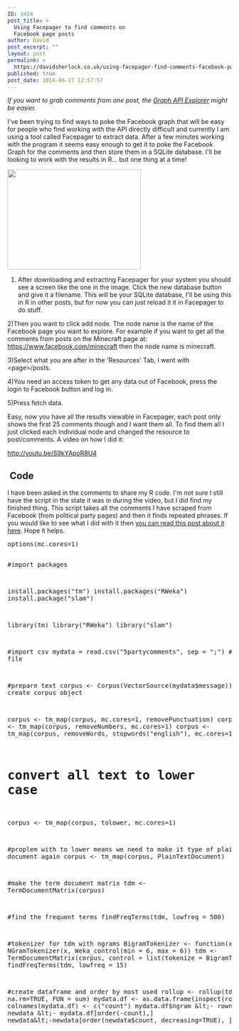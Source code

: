 ```yaml
---
ID: 1454
post_title: >
  Using Facepager to find comments on
  Facebook page posts
author: David
post_excerpt: ""
layout: post
permalink: >
  https://davidsherlock.co.uk/using-facepager-find-comments-facebook-page-posts/
published: true
post_date: 2014-06-17 12:57:57
---
```

<em>If you want to grab comments from one post, the <a href="http://If you want to grab comments from one post, the Graph API Explorer might be easier.">Graph API Explorer</a> might be easier.</em>

I've been trying to find ways to poke the Facebook graph that will be easy for people who find working with the API directly difficult and currently I am using a tool called Facepager to extract data. After a few minutes working with the program it seems easy enough to get it to poke the Facebook Graph for the comments and then store them in a SQLite database. I'll be looking to work with the results in R... but one thing at a time!

<a href="http://davidsherlock.co.uk/wp-content/uploads/2014/06/facepager1.png"><img class="alignnone wp-image-1456 size-medium" src="http://davidsherlock.co.uk/wp-content/uploads/2014/06/facepager1-300x225.png" alt="" width="300" height="225" /></a>

1) After downloading and extracting Facepager for your system you should see a screen like the one in the image. Click the new database button and give it a filename. This will be your SQLite database, I'll be using this in R in other posts, but for now you can just reload it it in Facepager to do stuff.

2)Then you want to click add node. The node name is the name of the Facebook page you want to explore. For example if you want to get all the comments from posts on the Minecraft page at: https://www.facebook.com/minecraft then the node name is minecraft.

3)Select what you are after in the 'Resources' Tab, I went with &lt;page&gt;/posts.

4)You need an access token to get any data out of Facebook, press the login to Facebook button and log in.

5)Press fetch data.

Easy, now you have all the results viewable in Facepager, each post only shows the first 25 comments though and I want them all. To find them all I just clicked each individual node and changed the resource to post/comments. A video on how I did it:

http://youtu.be/S9kYApoR8U4
<h2> Code</h2>
I have been asked in the comments to share my R code. I'm not sure I still have the script in the state it was in during the video, but I did find my finished thing. This script takes all the comments I have scraped from Facebook (from political party pages) and then it finds repeated phrases. If you would like to see what I did with it then <a href="http://davidsherlock.co.uk/more-reoccurring-phrases-in-the-facebook-comments-section-of-political-parties/">you can read this post about it here</a>. Hope it helps.
<pre class="lang:default decode:true ">options(mc.cores=1)

#import packages

install.packages("tm")
install.packages("RWeka")
install.package("slam")

library(tm)
library("RWeka")
library("slam")

#import csv
mydata = read.csv("5partycomments", sep = ";")  # read csv file 

#prepare text
corpus &lt;- Corpus(VectorSource(mydata$message)) # create corpus object

corpus &lt;- tm_map(corpus, mc.cores=1, removePunctuation)
corpus &lt;- tm_map(corpus, removeNumbers, mc.cores=1)
corpus &lt;- tm_map(corpus, removeWords, stopwords("english"), mc.cores=1)

# convert all text to lower case
corpus &lt;- tm_map(corpus, tolower, mc.cores=1)

#proplem with to lower means we need to make it type of plain text document again
corpus &lt;- tm_map(corpus, PlainTextDocument)

#make the term document matrix
tdm &lt;- TermDocumentMatrix(corpus)

#find the frequent terms
findFreqTerms(tdm, lowfreq = 500)

#tokenizer for tdm with ngrams
BigramTokenizer &lt;- function(x) NGramTokenizer(x, Weka_control(min = 6, max = 6))
tdm &lt;- TermDocumentMatrix(corpus, control = list(tokenize = BigramTokenizer))
findFreqTerms(tdm, lowfreq = 15)

#create dataframe and order by most used
rollup &lt;- rollup(tdm, 2, na.rm=TRUE, FUN = sum)
mydata.df &lt;- as.data.frame(inspect(rollup))
colnames(mydata.df) &lt;- c("count")
mydata.df$ngram &lt;- rownames(mydata.df) 
newdata &lt;- mydata.df[order(-count),] 
newdata&lt;-newdata[order(newdata$count, decreasing=TRUE), ]
</pre>
&nbsp;